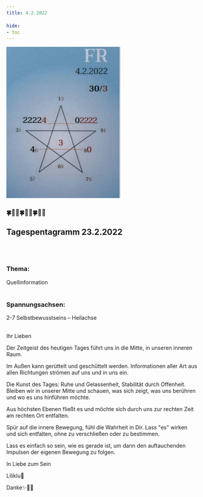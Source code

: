 ```yaml
---
title: 4.2.2022

hide:
- toc
---
```



<style>
img {
  width: 300px;
  max-width: 99%
}
</style>

![](../img/2022-02-04.png)

### 🍀🦋💚🍀🦋💚🍀🦋💚

## **Tagespentagramm 23.2.2022**
<br><br>
### **Thema:**
Quellinformation
<br><br>

### **Spannungsachsen:**
2-7 Selbstbewusstseins –
       Heilachse
<br><br>



Ihr Lieben

Der Zeitgeist des heutigen Tages führt uns in die Mitte, in unseren inneren Raum.

Im Außen kann gerüttelt und geschüttelt werden. Informationen aller Art aus allen Richtungen strömen auf uns und in uns ein.

Die Kunst des Tages: Ruhe und Gelassenheit, Stabilität durch Offenheit. Bleiben wir in unserer Mitte und schauen, was sich zeigt, was uns berühren und wo es uns hinführen möchte.

Aus höchsten Ebenen fließt es und möchte sich durch uns zur rechten Zeit am rechten Ort entfalten.

Spür auf die innere Bewegung, fühl die Wahrheit in Dir. Lass "es" wirken und sich entfalten, ohne zu verschließen oder zu bestimmen.

Lass es einfach so sein, wie es gerade ist, um dann den auftauchenden Impulsen der eigenen Bewegung zu folgen.

In Liebe zum Sein

Liliklu🦋

Danke✨🧚💞
